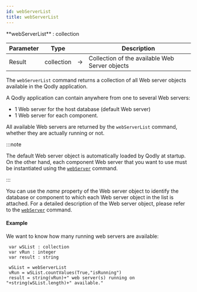 ```yaml
---
id: webServerList
title: webServerList
---
```



<!-- REF #_command_.webServerList.Syntax -->**webServerList** : collection<!-- END REF -->


<!-- REF #_command_.webServerList.Params -->
|Parameter|Type||Description|
|---------|--- |:---:|------|
|Result|collection|->|Collection of the available Web Server objects|
<!-- END REF -->

The `webServerList` command <!-- REF #_command_.webServerList.Summary -->  returns a collection of all Web server objects available in the Qodly application<!-- END REF -->. 

A Qodly application can contain anywhere from one to several Web servers: 

* 1 Web server for the host database (default Web server)
* 1 Web server for each component. 

All available Web servers are returned by the `webServerList` command, whether they are actually running or not. 

:::note 

The default Web server object is automatically loaded by Qodly at startup. On the other hand, each component Web server that you want to use must be instantiated using the [`webServer`](#webserver) command. 

:::

You can use the *name* property of the Web server object to identify the database or component to which each Web server object in the list is attached. For a detailed description of the Web server object, please refer to the [`webServer`](#webserver) command.

#### Example

We want to know how many running web servers are available:

```qs
 var wSList : collection
 var vRun : integer
 var result : string
 
 wSList = webServerList
 vRun = wSList.countValues(True,"isRunning")
 result = string(vRun)+" web server(s) running on "+string(wSList.length)+" available."
 
```
